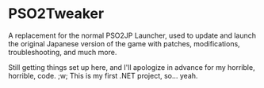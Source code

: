 PSO2Tweaker
===========

A replacement for the normal PSO2JP Launcher, used to update and launch the original Japanese version of the game with patches, modifications, troubleshooting, and much more.

Still getting things set up here, and I'll apologize in advance for my horrible, horrible, code. ;w; This is my first .NET project, so... yeah.
